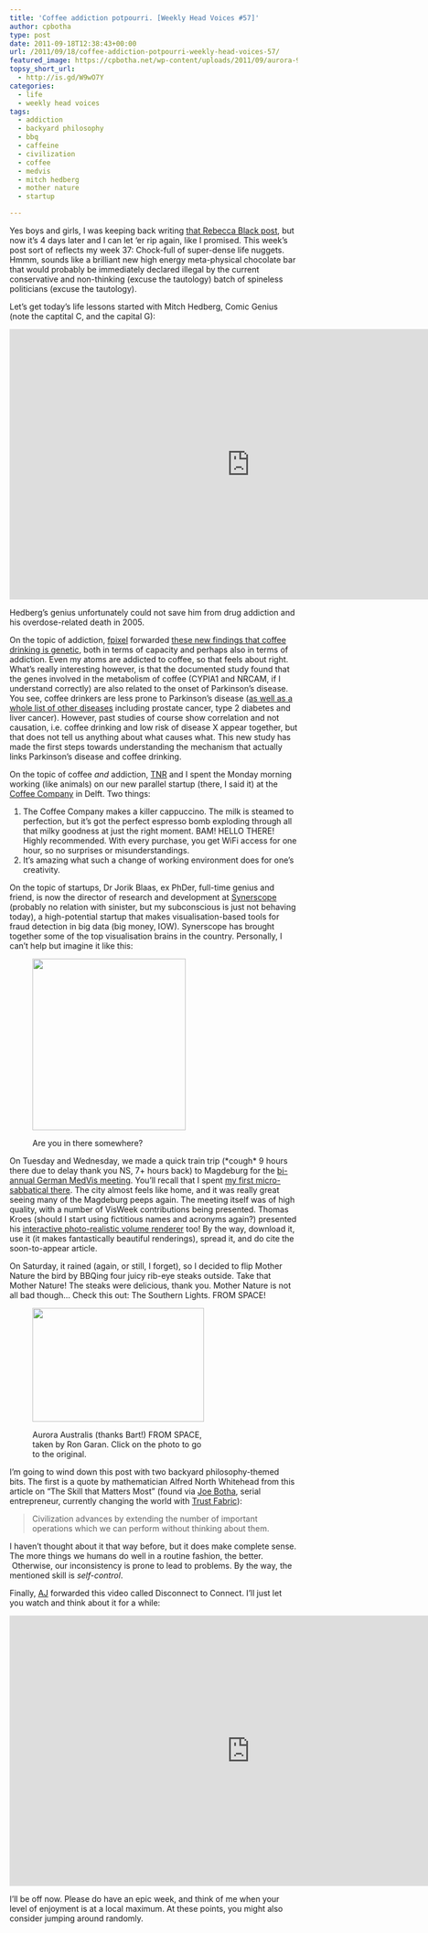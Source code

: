 ```yaml
---
title: 'Coffee addiction potpourri. [Weekly Head Voices #57]'
author: cpbotha
type: post
date: 2011-09-18T12:38:43+00:00
url: /2011/09/18/coffee-addiction-potpourri-weekly-head-voices-57/
featured_image: https://cpbotha.net/wp-content/uploads/2011/09/aurora-990x180.jpg
topsy_short_url:
  - http://is.gd/W9wO7Y
categories:
  - life
  - weekly head voices
tags:
  - addiction
  - backyard philosophy
  - bbq
  - caffeine
  - civilization
  - coffee
  - medvis
  - mitch hedberg
  - mother nature
  - startup

---
```

Yes boys and girls, I was keeping back writing [that Rebecca Black post][1], but now it&#8217;s 4 days later and I can let &#8216;er rip again, like I promised. This week&#8217;s post sort of reflects my week 37: Chock-full of super-dense life nuggets. Hmmm, sounds like a brilliant new high energy meta-physical chocolate bar that would probably be immediately declared illegal by the current conservative and non-thinking (excuse the tautology) batch of spineless politicians (excuse the tautology).

Let&#8217;s get today&#8217;s life lessons started with Mitch Hedberg, Comic Genius (note the captital C, and the capital G):

<div class="jetpack-video-wrapper">
  <span class="embed-youtube" style="text-align:center; display: block;"><iframe class='youtube-player' type='text/html' width='840' height='473' src='https://www.youtube.com/embed/u6xaj2fC1jI?version=3&#038;rel=1&#038;fs=1&#038;autohide=2&#038;showsearch=0&#038;showinfo=1&#038;iv_load_policy=1&#038;wmode=transparent' allowfullscreen='true' style='border:0;'></iframe></span>
</div>

Hedberg&#8217;s genius unfortunately could not save him from drug addiction and his overdose-related death in 2005.

On the topic of addiction, [fpixel][2] forwarded [these new findings that coffee drinking is genetic][3], both in terms of capacity and perhaps also in terms of addiction. Even my atoms are addicted to coffee, so that feels about right. What&#8217;s really interesting however, is that the documented study found that the genes involved in the metabolism of coffee (CYPIA1 and NRCAM, if I understand correctly) are also related to the onset of Parkinson&#8217;s disease. You see, coffee drinkers are less prone to Parkinson&#8217;s disease ([as well as a whole list of other diseases][4] including prostate cancer, type 2 diabetes and liver cancer). However, past studies of course show correlation and not causation, i.e. coffee drinking and low risk of disease X appear together, but that does not tell us anything about what causes what. This new study has made the first steps towards understanding the mechanism that actually links Parkinson&#8217;s disease and coffee drinking.

On the topic of coffee _and_ addiction, [TNR][5] and I spent the Monday morning working (like animals) on our new parallel startup (there, I said it) at the [Coffee Company][6] in Delft. Two things:

  1. The Coffee Company makes a killer cappuccino. The milk is steamed to perfection, but it&#8217;s got the perfect espresso bomb exploding through all that milky goodness at just the right moment. BAM! HELLO THERE! Highly recommended. With every purchase, you get WiFi access for one hour, so no surprises or misunderstandings.
  2. It&#8217;s amazing what such a change of working environment does for one&#8217;s creativity.

On the topic of startups, Dr Jorik Blaas, ex PhDer, full-time genius and friend, is now the director of research and development at [Synerscope][7] (probably no relation with sinister, but my subconscious is just not behaving today), a high-potential startup that makes visualisation-based tools for fraud detection in big data (big money, IOW). Synerscope has brought together some of the top visualisation brains in the country. Personally, I can&#8217;t help but imagine it like this:<figure id="attachment_1512" aria-describedby="caption-attachment-1512" style="width: 268px" class="wp-caption aligncenter"><a href="http://cpbotha.net/wp-content/uploads/2011/09/Dr_Evil.jpg" data-rel="lightbox-image-0" data-rl_title="" data-rl_caption="" title="">

<img data-attachment-id="1512" data-permalink="https://cpbotha.net/2011/09/18/coffee-addiction-potpourri-weekly-head-voices-57/dr_evil/" data-orig-file="https://cpbotha.net/wp-content/uploads/2011/09/Dr_Evil.jpg" data-orig-size="355,397" data-comments-opened="1" data-image-meta="{&quot;aperture&quot;:&quot;0&quot;,&quot;credit&quot;:&quot;&quot;,&quot;camera&quot;:&quot;&quot;,&quot;caption&quot;:&quot;&quot;,&quot;created_timestamp&quot;:&quot;0&quot;,&quot;copyright&quot;:&quot;&quot;,&quot;focal_length&quot;:&quot;0&quot;,&quot;iso&quot;:&quot;0&quot;,&quot;shutter_speed&quot;:&quot;0&quot;,&quot;title&quot;:&quot;&quot;}" data-image-title="Dr_Evil" data-image-description="" data-medium-file="https://cpbotha.net/wp-content/uploads/2011/09/Dr_Evil-268x300.jpg" data-large-file="https://cpbotha.net/wp-content/uploads/2011/09/Dr_Evil.jpg" class="size-medium wp-image-1512" title="Dr_Evil" src="http://cpbotha.net/wp-content/uploads/2011/09/Dr_Evil-268x300.jpg" alt="" width="268" height="300" srcset="https://cpbotha.net/wp-content/uploads/2011/09/Dr_Evil-268x300.jpg 268w, https://cpbotha.net/wp-content/uploads/2011/09/Dr_Evil.jpg 355w" sizes="(max-width: 268px) 85vw, 268px" /></a><figcaption id="caption-attachment-1512" class="wp-caption-text">Are you in there somewhere?</figcaption></figure> 

On Tuesday and Wednesday, we made a quick train trip (\*cough\* 9 hours there due to delay thank you NS, 7+ hours back) to Magdeburg for the [bi-annual German MedVis meeting][8]. You&#8217;ll recall that I spent [my first micro-sabbatical there][9]. The city almost feels like home, and it was really great seeing many of the Magdeburg peeps again. The meeting itself was of high quality, with a number of VisWeek contributions being presented. Thomas Kroes (should I start using fictitious names and acronyms again?) presented his [interactive photo-realistic volume renderer][10] too! By the way, download it, use it (it makes fantastically beautiful renderings), spread it, and do cite the soon-to-appear article.

On Saturday, it rained (again, or still, I forget), so I decided to flip Mother Nature the bird by BBQing four juicy rib-eye steaks outside. Take that Mother Nature! The steaks were delicious, thank you. Mother Nature is not all bad though&#8230; Check this out: The Southern Lights. FROM SPACE!<figure id="attachment_1513" aria-describedby="caption-attachment-1513" style="width: 300px" class="wp-caption aligncenter">

[<img data-attachment-id="1513" data-permalink="https://cpbotha.net/2011/09/18/coffee-addiction-potpourri-weekly-head-voices-57/aurora/" data-orig-file="https://cpbotha.net/wp-content/uploads/2011/09/aurora.jpg" data-orig-size="1024,682" data-comments-opened="1" data-image-meta="{&quot;aperture&quot;:&quot;0&quot;,&quot;credit&quot;:&quot;&quot;,&quot;camera&quot;:&quot;&quot;,&quot;caption&quot;:&quot;&quot;,&quot;created_timestamp&quot;:&quot;0&quot;,&quot;copyright&quot;:&quot;&quot;,&quot;focal_length&quot;:&quot;0&quot;,&quot;iso&quot;:&quot;0&quot;,&quot;shutter_speed&quot;:&quot;0&quot;,&quot;title&quot;:&quot;&quot;}" data-image-title="aurora" data-image-description="" data-medium-file="https://cpbotha.net/wp-content/uploads/2011/09/aurora-300x199.jpg" data-large-file="https://cpbotha.net/wp-content/uploads/2011/09/aurora.jpg" class="size-medium wp-image-1513" title="aurora" src="http://cpbotha.net/wp-content/uploads/2011/09/aurora-300x199.jpg" alt="" width="300" height="199" srcset="https://cpbotha.net/wp-content/uploads/2011/09/aurora-300x199.jpg 300w, https://cpbotha.net/wp-content/uploads/2011/09/aurora.jpg 1024w" sizes="(max-width: 300px) 85vw, 300px" />][11]<figcaption id="caption-attachment-1513" class="wp-caption-text">Aurora Australis (thanks Bart!) FROM SPACE, taken by Ron Garan. Click on the photo to go to the original.</figcaption></figure> 

I&#8217;m going to wind down this post with two backyard philosophy-themed bits. The first is a quote by mathematician Alfred North Whitehead from this article on &#8220;The Skill that Matters Most&#8221; (found via [Joe Botha][12], serial entrepreneur, currently changing the world with [Trust Fabric][13]):

> Civilization advances by extending the number of important operations which we can perform without thinking about them.

I haven&#8217;t thought about it that way before, but it does make complete sense. The more things we humans do well in a routine fashion, the better.  Otherwise, our inconsistency is prone to lead to problems. By the way, the mentioned skill is _self-control_.

Finally, [AJ][14] forwarded this video called Disconnect to Connect. I&#8217;ll just let you watch and think about it for a while:

<div class="jetpack-video-wrapper">
  <span class="embed-youtube" style="text-align:center; display: block;"><iframe class='youtube-player' type='text/html' width='840' height='473' src='https://www.youtube.com/embed/GnwNGNOv19A?version=3&#038;rel=1&#038;fs=1&#038;autohide=2&#038;showsearch=0&#038;showinfo=1&#038;iv_load_policy=1&#038;wmode=transparent' allowfullscreen='true' style='border:0;'></iframe></span>
</div>

I&#8217;ll be off now. Please do have an epic week, and think of me when your level of enjoyment is at a local maximum. At these points, you might also consider jumping around randomly.

 [1]: /2011/09/14/rebecca-black-is-ok-weekly-head-voices-56/ "Rebecca Black post"
 [2]: http://fpixel.wordpress.com/ "fpixel website"
 [3]: http://www.dutchdailynews.com/drinking-coffee-genes/
 [4]: /2011/07/02/the-monthly-weekly-head-voices-50/ "a previous WHV including some coffee health tidbits"
 [5]: /about/weekly-head-voices-abbreviations/ "abbreviations page"
 [6]: http://www.coffeecompany.nl/ "Coffee Company website"
 [7]: http://synerscope.com/ "synerscope website"
 [8]: http://www.fg-medvis.de/ "link to German MedVis group site"
 [9]: /2009/04/25/my-first-sabbatical/ "my magdeburg sabbatical"
 [10]: http://exposure-render.googlecode.com/ "exposure render website"
 [11]: https://plus.google.com/u/0/116214152295449083654/posts/fdDa77CgbKC
 [12]: http://www.swimgeek.com/blog/ "joe's blog"
 [13]: https://www.trustfabric.com/
 [14]: http://www.flipangle.org/ "AJ's site"
